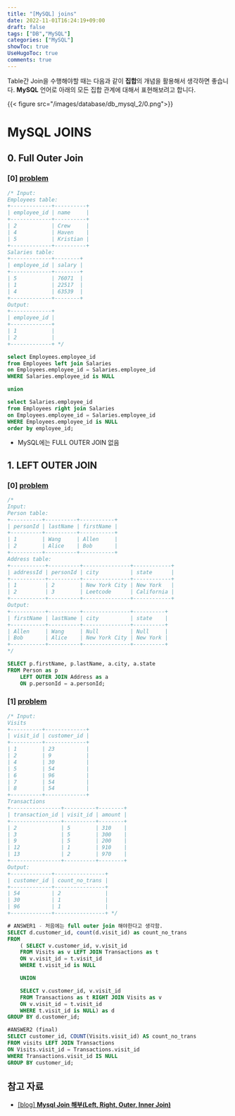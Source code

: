 ```yaml
---
title: "[MySQL] joins"
date: 2022-11-01T16:24:19+09:00
draft: false
tags: ["DB","MySQL"]
categories: ["MySQL"]
showToc: true
UseHugoToc: true
comments: true
---
```


Table간 Join을 수행해야할 때는 다음과 같이 **집합**의 개념을 활용해서 생각하면 좋습니다. **MySQL** 언어로 아래의 모든 집합 관계에 대해서 표현해보려고 합니다. 

{{< figure src="/images/database/db_mysql_2/0.png">}}

# MySQL JOINS

## 0. Full Outer Join

### [0] [problem](https://leetcode.com/problems/employees-with-missing-information/)

```sql
/* Input: 
Employees table:
+-------------+----------+
| employee_id | name     |
+-------------+----------+
| 2           | Crew     |
| 4           | Haven    |
| 5           | Kristian |
+-------------+----------+
Salaries table:
+-------------+--------+
| employee_id | salary |
+-------------+--------+
| 5           | 76071  |
| 1           | 22517  |
| 4           | 63539  |
+-------------+--------+
Output: 
+-------------+
| employee_id |
+-------------+
| 1           |
| 2           |
+-------------+ */

select Employees.employee_id
from Employees left join Salaries
on Employees.employee_id = Salaries.employee_id
WHERE Salaries.employee_id is NULL

union

select Salaries.employee_id
from Employees right join Salaries
on Employees.employee_id = Salaries.employee_id
WHERE Employees.employee_id is NULL 
order by employee_id;
```

- MySQL에는 FULL OUTER JOIN 없음

## 1. LEFT OUTER JOIN

### [0] [problem](https://leetcode.com/problems/combine-two-tables/)

```sql
/*
Input: 
Person table:
+----------+----------+-----------+
| personId | lastName | firstName |
+----------+----------+-----------+
| 1        | Wang     | Allen     |
| 2        | Alice    | Bob       |
+----------+----------+-----------+
Address table:
+-----------+----------+---------------+------------+
| addressId | personId | city          | state      |
+-----------+----------+---------------+------------+
| 1         | 2        | New York City | New York   |
| 2         | 3        | Leetcode      | California |
+-----------+----------+---------------+------------+
Output: 
+-----------+----------+---------------+----------+
| firstName | lastName | city          | state    |
+-----------+----------+---------------+----------+
| Allen     | Wang     | Null          | Null     |
| Bob       | Alice    | New York City | New York |
+-----------+----------+---------------+----------+
*/

SELECT p.firstName, p.lastName, a.city, a.state
FROM Person as p
    LEFT OUTER JOIN Address as a 
    ON p.personId = a.personId;
```

### [1] [problem](https://leetcode.com/problems/customer-who-visited-but-did-not-make-any-transactions/)

```sql
/* Input: 
Visits
+----------+-------------+
| visit_id | customer_id |
+----------+-------------+
| 1        | 23          |
| 2        | 9           |
| 4        | 30          |
| 5        | 54          |
| 6        | 96          |
| 7        | 54          |
| 8        | 54          |
+----------+-------------+
Transactions
+----------------+----------+--------+
| transaction_id | visit_id | amount |
+----------------+----------+--------+
| 2              | 5        | 310    |
| 3              | 5        | 300    |
| 9              | 5        | 200    |
| 12             | 1        | 910    |
| 13             | 2        | 970    |
+----------------+----------+--------+
Output: 
+-------------+----------------+
| customer_id | count_no_trans |
+-------------+----------------+
| 54          | 2              |
| 30          | 1              |
| 96          | 1              |
+-------------+----------------+ */

# ANSWER1 - 처음에는 full outer join 해야한다고 생각함. 
SELECT d.customer_id, count(d.visit_id) as count_no_trans
FROM 
    ( SELECT v.customer_id, v.visit_id
    FROM Visits as v LEFT JOIN Transactions as t
    ON v.visit_id = t.visit_id
    WHERE t.visit_id is NULL

    UNION

    SELECT v.customer_id, v.visit_id
    FROM Transactions as t RIGHT JOIN Visits as v
    ON v.visit_id = t.visit_id
    WHERE t.visit_id is NULL) as d
GROUP BY d.customer_id;

#ANSWER2 (final)
SELECT customer_id, COUNT(Visits.visit_id) AS count_no_trans
FROM visits LEFT JOIN Transactions
ON Visits.visit_id = Transactions.visit_id
WHERE Transactions.visit_id IS NULL
GROUP BY customer_id;
```

## 참고 자료

- [[blog] **Mysql Join 해부(Left, Right, Outer, Inner Join)**](http://rapapa.net/?p=311)